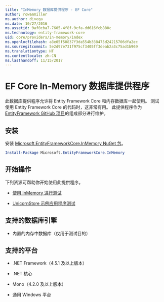 ```yaml
---
title: "InMemory 数据库提供程序 - EF Core"
author: rowanmiller
ms.author: divega
ms.date: 10/27/2016
ms.assetid: 9af0cba7-7605-4f8f-9cfa-dd616fcb880c
ms.technology: entity-framework-core
uid: core/providers/in-memory/index
ms.openlocfilehash: a8e05f50837f3da554b338475d24215706dfa2ec
ms.sourcegitcommit: 5e2d97e731f975cf3405ff3deab2a3c75ad1b969
ms.translationtype: HT
ms.contentlocale: zh-CN
ms.lasthandoff: 11/15/2017
---
```

# <a name="ef-core-in-memory-database-provider"></a>EF Core In-Memory 数据库提供程序

此数据库提供程序允许将 Entity Framework Core 和内存数据库一起使用。 测试使用 Entity Framework Core 的代码时，这非常有用。 此提供程序作为 [EntityFramework GitHub 项目](https://github.com/aspnet/EntityFramework)的组成部分进行维护。

## <a name="install"></a>安装

安装 [Microsoft.EntityFrameworkCore.InMemory NuGet 包](https://www.nuget.org/packages/Microsoft.EntityFrameworkCore.InMemory/)。

``` powershell
Install-Package Microsoft.EntityFrameworkCore.InMemory
```

## <a name="get-started"></a>开始操作

下列资源可帮助你开始使用此提供程序。
* [使用 InMemory 进行测试](../../miscellaneous/testing/in-memory.md)

* [UnicornStore 示例应用程序测试](https://github.com/rowanmiller/UnicornStore/blob/master/UnicornStore/src/UnicornStore.Tests/Controllers/ShippingControllerTests.cs)

## <a name="supported-database-engines"></a>支持的数据库引擎

* 内置的内存中数据库（仅用于测试目的）

## <a name="supported-platforms"></a>支持的平台

* .NET Framework（4.5.1 及以上版本）

* .NET 核心

* Mono（4.2.0 及以上版本）

* 通用 Windows 平台
